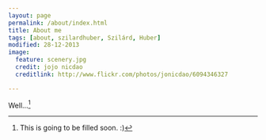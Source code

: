 ```yaml
---
layout: page
permalink: /about/index.html
title: About me
tags: [about, szilardhuber, Szilárd, Huber]
modified: 28-12-2013
image:
  feature: scenery.jpg
  credit: jojo nicdao
  creditlink: http://www.flickr.com/photos/jonicdao/6094346327

---
```


Well…[^1]


[^1]: This is going to be filled soon. :)

